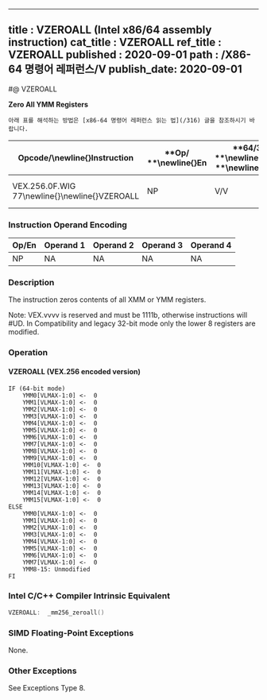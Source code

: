 ----------------------------
title : VZEROALL (Intel x86/64 assembly instruction)
cat_title : VZEROALL
ref_title : VZEROALL
published : 2020-09-01
path : /X86-64 명령어 레퍼런스/V
publish_date: 2020-09-01
----------------------------


#@ VZEROALL

**Zero All YMM Registers**

```lec-info
아래 표를 해석하는 방법은 [x86-64 명령어 레퍼런스 읽는 법](/316) 글을 참조하시기 바랍니다.
```

|**Opcode/**\newline{}**Instruction**|**Op/ **\newline{}**En**|**64/32 bit **\newline{}**Mode **\newline{}**Support**|**CPUID **\newline{}**Feature **\newline{}**Flag**|**Description**|
|------------------------------------|------------------------|------------------------------------------------------|--------------------------------------------------|---------------|
|VEX.256.0F.WIG 77\newline{}\newline{}VZEROALL|NP|V/V|AVX|Zero all YMM registers.|
### Instruction Operand Encoding


|Op/En|Operand 1|Operand 2|Operand 3|Operand 4|
|-----|---------|---------|---------|---------|
|NP|NA|NA|NA|NA|
### Description


The instruction zeros contents of all XMM or YMM registers.

Note: VEX.vvvv is reserved and must be 1111b, otherwise instructions will #UD. In Compatibility and legacy 32-bit mode only the lower 8 registers are modified.


### Operation
#### VZEROALL (VEX.256 encoded version)
```info-verb
IF (64-bit mode)
    YMM0[VLMAX-1:0] <-  0
    YMM1[VLMAX-1:0] <-  0
    YMM2[VLMAX-1:0] <-  0
    YMM3[VLMAX-1:0] <-  0
    YMM4[VLMAX-1:0] <-  0
    YMM5[VLMAX-1:0] <-  0
    YMM6[VLMAX-1:0] <-  0
    YMM7[VLMAX-1:0] <-  0
    YMM8[VLMAX-1:0] <-  0
    YMM9[VLMAX-1:0] <-  0
    YMM10[VLMAX-1:0] <-  0
    YMM11[VLMAX-1:0] <-  0
    YMM12[VLMAX-1:0] <-  0
    YMM13[VLMAX-1:0] <-  0
    YMM14[VLMAX-1:0] <-  0
    YMM15[VLMAX-1:0] <-  0
ELSE
    YMM0[VLMAX-1:0] <-  0
    YMM1[VLMAX-1:0] <-  0
    YMM2[VLMAX-1:0] <-  0
    YMM3[VLMAX-1:0] <-  0
    YMM4[VLMAX-1:0] <-  0
    YMM5[VLMAX-1:0] <-  0
    YMM6[VLMAX-1:0] <-  0
    YMM7[VLMAX-1:0] <-  0
    YMM8-15: Unmodified
FI
```

### Intel C/C++ Compiler Intrinsic Equivalent

```cpp
VZEROALL:  _mm256_zeroall()
```
### SIMD Floating-Point Exceptions


None.

### Other Exceptions


See Exceptions Type 8.

